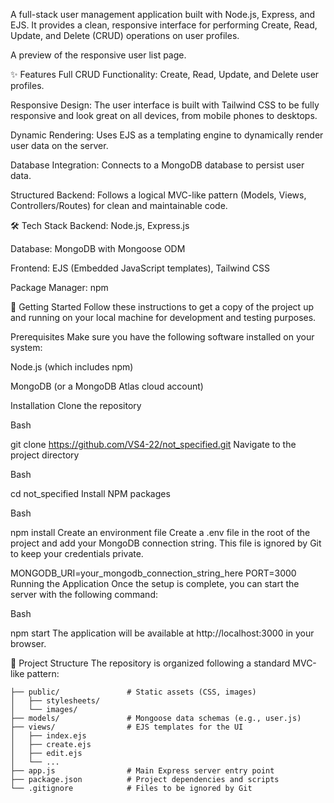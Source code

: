 A full-stack user management application built with Node.js, Express, and EJS. It provides a clean, responsive interface for performing Create, Read, Update, and Delete (CRUD) operations on user profiles.

A preview of the responsive user list page.

✨ Features
Full CRUD Functionality: Create, Read, Update, and Delete user profiles.

Responsive Design: The user interface is built with Tailwind CSS to be fully responsive and look great on all devices, from mobile phones to desktops.

Dynamic Rendering: Uses EJS as a templating engine to dynamically render user data on the server.

Database Integration: Connects to a MongoDB database to persist user data.

Structured Backend: Follows a logical MVC-like pattern (Models, Views, Controllers/Routes) for clean and maintainable code.

🛠️ Tech Stack
Backend: Node.js, Express.js

Database: MongoDB with Mongoose ODM

Frontend: EJS (Embedded JavaScript templates), Tailwind CSS

Package Manager: npm

🚀 Getting Started
Follow these instructions to get a copy of the project up and running on your local machine for development and testing purposes.

Prerequisites
Make sure you have the following software installed on your system:

Node.js (which includes npm)

MongoDB (or a MongoDB Atlas cloud account)

Installation
Clone the repository

Bash

git clone https://github.com/VS4-22/not_specified.git
Navigate to the project directory

Bash

cd not_specified
Install NPM packages

Bash

npm install
Create an environment file
Create a .env file in the root of the project and add your MongoDB connection string. This file is ignored by Git to keep your credentials private.

MONGODB_URI=your_mongodb_connection_string_here
PORT=3000
Running the Application
Once the setup is complete, you can start the server with the following command:

Bash

npm start
The application will be available at http://localhost:3000 in your browser.

📂 Project Structure
The repository is organized following a standard MVC-like pattern:

```
├── public/               # Static assets (CSS, images)
│   ├── stylesheets/
│   └── images/
├── models/               # Mongoose data schemas (e.g., user.js)
├── views/                # EJS templates for the UI
│   ├── index.ejs
│   ├── create.ejs
│   ├── edit.ejs
│   └── ...
├── app.js                # Main Express server entry point
├── package.json          # Project dependencies and scripts
└── .gitignore            # Files to be ignored by Git
```
